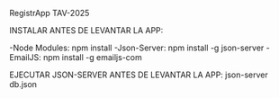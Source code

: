 RegistrApp TAV-2025

INSTALAR ANTES DE LEVANTAR LA APP:

-Node Modules: npm install
-Json-Server: npm install -g json-server
-EmailJS: npm install -g emailjs-com

EJECUTAR JSON-SERVER ANTES DE LEVANTAR LA APP:
json-server db.json
